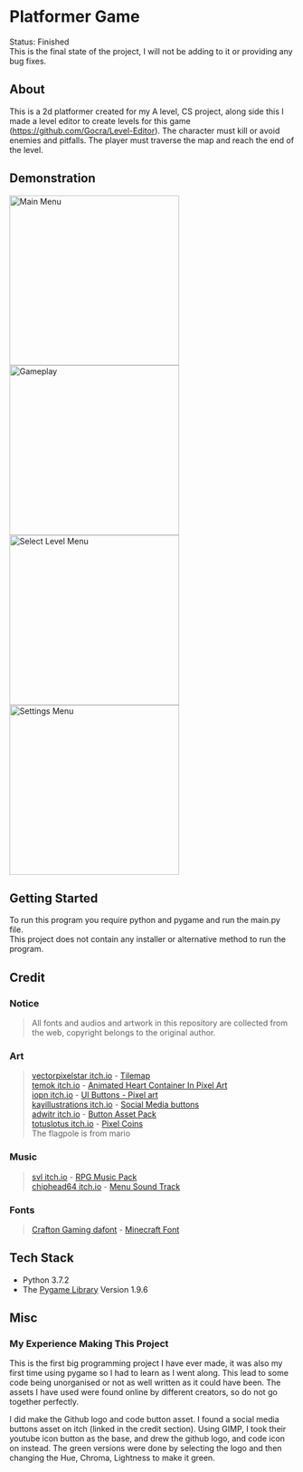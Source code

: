 # Platformer Game

Status: Finished <br />
This is the final state of the project, I will not be adding to it or providing any bug fixes.

## About

This is a 2d platformer created for my A level, CS project, along side this I made a level editor to create levels for this game (https://github.com/Gocra/Level-Editor). The character must kill or avoid enemies and pitfalls. The player must traverse the map and reach the end of the level.

## Demonstration

<div>
    <img alt="Main Menu" width="300px" style="padding-right:10px;" src="https://raw.githubusercontent.com/Gocra/Platformer-Game/main/demo/main%20menu.PNG" />
    <img alt="Gameplay" width="300px" style="padding-right:10px;" src="https://raw.githubusercontent.com/Gocra/Platformer-Game/main/demo/gameplay.PNG" />
    <img alt="Select Level Menu" width="300px" style="padding-right:10px;" src="https://raw.githubusercontent.com/Gocra/Platformer-Game/main/demo/select%20menu.PNG" />
    <img alt="Settings Menu" width="300px" style="padding-right:10px;" src="https://raw.githubusercontent.com/Gocra/Platformer-Game/main/demo/settings%20menu.PNG" />
</div>
  
## Getting Started

To run this program you require python and pygame and run the main.py file. <br />
This project does not contain any installer or alternative method to run the program.

## Credit

### Notice

> All fonts and audios and artwork in this repository are collected from the web, copyright belongs to the original author.

### Art

> [vectorpixelstar itch.io](https://vectorpixelstar.itch.io) - [Tilemap](https://vectorpixelstar.itch.io/textures) <br />
> [temok itch.io](https://temok.itch.io/) - [Animated Heart Container In Pixel Art](https://temok.itch.io/heart-container-animated-in-pixel-art) <br />
> [iopn itch.io](https://iopn.itch.io/) - [UI Buttons - Pixel art](https://iopn.itch.io/ui-buttons-pixel-art) <br />
> [kayillustrations itch.io](https://kayillustrations.itch.io) - [Social Media buttons](https://kayillustrations.itch.io/social-media-buttons) <br />
> [adwitr itch.io](https://adwitr.itch.io/) - [Button Asset Pack](https://adwitr.itch.io/button-asset-pack) <br />
> [totuslotus itch.io](totuslotus.itch.io) - [Pixel Coins](https://totuslotus.itch.io/pixel-coins) <br />
> The flagpole is from mario

### Music

> [svl itch.io](https://svl.itch.io/) - [RPG Music Pack](https://svl.itch.io/rpg-music-pack-svl) <br />
> [chiphead64 itch.io](https://chiphead64.itch.io) - [Menu Sound Track](https://chiphead64.itch.io/menu-soundtrack)

### Fonts

> [Crafton Gaming dafont](https://www.dafont.com/craftron-gaming.d6128) - [Minecraft Font](https://www.dafont.com/minecraft.font)

## Tech Stack

- Python 3.7.2
- The [Pygame Library](https://www.pygame.org) Version 1.9.6

## Misc

### My Experience Making This Project

This is the first big programming project I have ever made, it was also my first time using pygame so I had to learn as I went along. This lead to some code being unorganised or not as well written as it could have been. The assets I have used were found online by different creators, so do not go together perfectly.

I did make the Github logo and code button asset. I found a social media buttons asset on itch (linked in the credit section). Using GIMP, I took their youtube icon button as the base, and drew the github logo, and code icon on instead. The green versions were done by selecting the logo and then changing the Hue, Chroma, Lightness to make it green.

